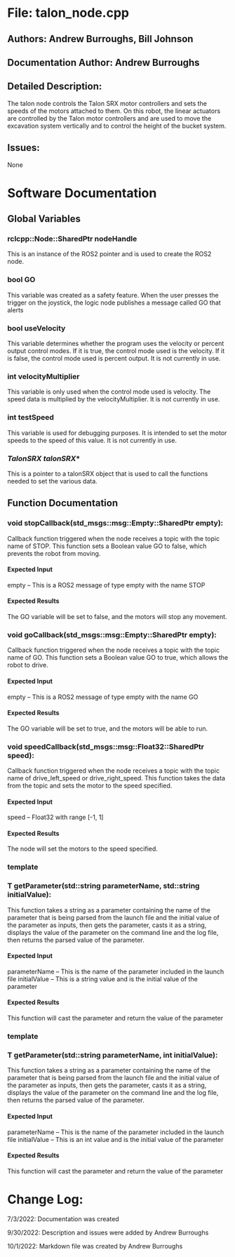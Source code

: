 # File: talon_node.cpp
## Authors: Andrew Burroughs, Bill Johnson
## Documentation Author: Andrew Burroughs
## Detailed Description: 
The talon node controls the Talon SRX motor controllers and sets the speeds of the motors attached to them.  On this robot, the linear actuators are controlled by the Talon motor controllers and are used to move the excavation system vertically and to control the height of the bucket system.

## Issues:
None

# Software Documentation
## Global Variables
### **rclcpp::Node::SharedPtr nodeHandle**
This is an instance of the ROS2 pointer and is used to create the ROS2 node.

### **bool GO**
This variable was created as a safety feature.  When the user presses the trigger on the joystick, the logic node publishes a message called GO that alerts

### **bool useVelocity**
This variable determines whether the program uses the velocity or percent output control modes.  If it is true, the control mode used is the velocity.  If it is false, the control mode used is percent output.  It is not currently in use.

### **int velocityMultiplier**
This variable is only used when the control mode used is velocity.  The speed data is multiplied by the velocityMultiplier.  It is not currently in use.

### **int testSpeed**
This variable is used for debugging purposes.  It is intended to set the motor speeds to the speed of this value.  It is not currently in use.

### **TalonSRX* talonSRX**
This is a pointer to a talonSRX object that is used to call the functions needed to set the various data.

## Function Documentation
### **void stopCallback**(std_msgs::msg::Empty::SharedPtr empty):
Callback function triggered when the node receives a topic with the topic name of STOP.  This function sets a Boolean value GO to false, which prevents the robot from moving.
#### Expected Input
empty – This is a ROS2 message of type empty with the name STOP
#### Expected Results
The GO variable will be set to false, and the motors will stop any movement.

### **void goCallback**(std_msgs::msg::Empty::SharedPtr empty):
Callback function triggered when the node receives a topic with the topic name of GO.  This function sets a Boolean value GO to true, which allows the robot to drive.
#### Expected Input
empty – This is a ROS2 message of type empty with the name GO
#### Expected Results
The GO variable will be set to true, and the motors will be able to run.

### **void speedCallback**(std_msgs::msg::Float32::SharedPtr speed):
Callback function triggered when the node receives a topic with the topic name of drive_left_speed or drive_right_speed.  This function takes the data from the topic and sets the motor to the speed specified.
#### Expected Input
speed – Float32 with range [-1, 1]
#### Expected Results
The node will set the motors to the speed specified.

### **template <typename T>**
### **T getParameter**(std::string parameterName, std::string initialValue):
This function takes a string as a parameter containing the name of the parameter that is being parsed from the launch file and the initial value of the parameter as inputs, then gets the parameter, casts it as a string, displays the value of the parameter on the command line and the log file, then returns the parsed value of the parameter.
#### Expected Input
parameterName – This is the name of the parameter included in the launch file
initialValue – This is a string value and is the initial value of the parameter
#### Expected Results
This function will cast the parameter and return the value of the parameter

### **template <typename T>**
### **T getParameter**(std::string parameterName, int initialValue):
This function takes a string as a parameter containing the name of the parameter that is being parsed from the launch file and the initial value of the parameter as inputs, then gets the parameter, casts it as a string, displays the value of the parameter on the command line and the log file, then returns the parsed value of the parameter.
#### Expected Input
parameterName – This is the name of the parameter included in the launch file
initialValue – This is an int value and is the initial value of the parameter
#### Expected Results
This function will cast the parameter and return the value of the parameter

# Change Log:
7/3/2022: Documentation was created

9/30/2022: Description and issues were added by Andrew Burroughs

10/1/2022: Markdown file was created by Andrew Burroughs